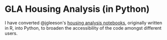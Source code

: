 # GLA Housing Analysis (in Python)

I have converted @jgleeson's [housing analysis notebooks](https://github.com/jgleeson/housing_analysis), originally written in R, into Python, to broaden the accessibility of the code amongst different users.

